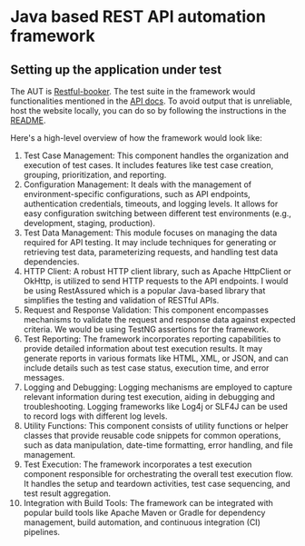 # Java based REST API automation framework

## Setting up the application under test

The AUT is [Restful-booker](https://restful-booker.herokuapp.com). The test suite in the framework would functionalities mentioned in the [API docs](https://restful-booker.herokuapp.com/apidoc/index.html). 
To avoid output that is unreliable, host the website locally, you can do so by following the instructions in the [README](https://github.com/mwinteringham/restful-booker/blob/main/README.md).

Here's a high-level overview of how the framework would look like:

1. Test Case Management: This component handles the organization and execution of test cases. It includes features like test case creation, grouping, prioritization, and reporting.
2. Configuration Management: It deals with the management of environment-specific configurations, such as API endpoints, authentication credentials, timeouts, and logging levels. It allows for easy configuration switching between different test environments (e.g., development, staging, production).
3. Test Data Management: This module focuses on managing the data required for API testing. It may include techniques for generating or retrieving test data, parameterizing requests, and handling test data dependencies.
4. HTTP Client: A robust HTTP client library, such as Apache HttpClient or OkHttp, is utilized to send HTTP requests to the API endpoints. I would be using RestAssured which is a popular Java-based library that simplifies the testing and validation of RESTful APIs.
5. Request and Response Validation: This component encompasses mechanisms to validate the request and response data against expected criteria. We would be using TestNG assertions for the framework.
6. Test Reporting: The framework incorporates reporting capabilities to provide detailed information about test execution results. It may generate reports in various formats like HTML, XML, or JSON, and can include details such as test case status, execution time, and error messages.
7. Logging and Debugging: Logging mechanisms are employed to capture relevant information during test execution, aiding in debugging and troubleshooting. Logging frameworks like Log4j or SLF4J can be used to record logs with different log levels.
8. Utility Functions: This component consists of utility functions or helper classes that provide reusable code snippets for common operations, such as data manipulation, date-time formatting, error handling, and file management.
9. Test Execution: The framework incorporates a test execution component responsible for orchestrating the overall test execution flow. It handles the setup and teardown activities, test case sequencing, and test result aggregation.
10. Integration with Build Tools: The framework can be integrated with popular build tools like Apache Maven or Gradle for dependency management, build automation, and continuous integration (CI) pipelines.
